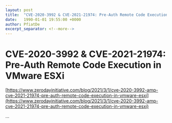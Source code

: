 ```yaml
---
layout: post
title:  "CVE-2020-3992 & CVE-2021-21974: Pre-Auth Remote Code Execution in VMware ESXi"
date:   1990-01-01 19:55:00 +0000
author: PfiatDe
excerpt_separator: <!--more-->
---
```


# CVE-2020-3992 & CVE-2021-21974: Pre-Auth Remote Code Execution in VMware ESXi
[https://www.zerodayinitiative.com/blog/2021/3/1/cve-2020-3992-amp-cve-2021-21974-pre-auth-remote-code-execution-in-vmware-esxi](https://www.zerodayinitiative.com/blog/2021/3/1/cve-2020-3992-amp-cve-2021-21974-pre-auth-remote-code-execution-in-vmware-esxi)

...
<!--more-->
